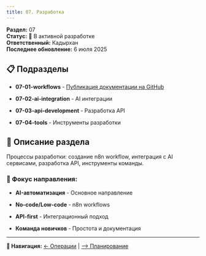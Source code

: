 ```yaml
---
title: 07. Разработка
---
```


**Раздел:** 07\
**Статус:** 🔄 В активной разработке\
**Ответственный:** Кадырхан\
**Последнее обновление:** 6 июля 2025

## 📋 Подразделы

-  **07-01-workflows** - [Публикация документации на GitHub](./07-01-workflows/README)

-  **07-02-ai-integration** - AI интеграции

-  **07-03-api-development** - Разработка API

-  **07-04-tools** - Инструменты разработки

## 📖 Описание раздела

Процессы разработки: создание n8n workflow, интеграция с AI сервисами, разработка API, инструменты команды.

### 🎯 Фокус направления:

-  **AI-автоматизация** - Основное направление

-  **No-code/Low-code** - n8n workflows

-  **API-first** - Интеграционный подход

-  **Команда новичков** - Простота и документация

---

**📍 Навигация:** [← Операции](./../06-operations/README) | [--> Планирование](./../08-planning/README)